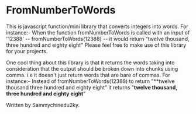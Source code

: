 # FromNumberToWords
This is javascript function/mini library that converts integers into words. For instance:-
When the function fromNumberToWords is called with an input of  '12388' -- fromNumberToWords(12388) -- it would return "twelve thousand, three hundred and eighty eight"
Please feel free to make use of this library for your projects.

One cool thing about this library is that it returns the words taking into consideration that the output should be broken down into chunks using comma. i.e it doesn't just return words that are bare of commas. For instance:- 
Instead of fromNumberToWords(12388) to return "**twelve thousand three hundred and eighty eight" it returns 
"**twelve thousand, three hundred and eighty eight**"

Written by Sammychinedu2ky.
<!--stackedit_data:
eyJoaXN0b3J5IjpbMTk2NTYxMjMwOSwxMTQwMTY4MTM0XX0=
-->